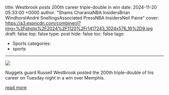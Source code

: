 title: Westbrook posts 200th career triple-double in win
date: 2024-11-20 05:33:00 +0000
author: "Shams CharaniaNBA InsidersBrian WindhorstAndré SnellingsAssociated PressNBA InsidersNeil Paine"
cover: https://a3.espncdn.com/combiner/i?img=%2Fphoto%2F2024%2F1120%2Fr1417243_1024x576_16%2D9.jpg
draft: false
top: false
type: post
hide: false
toc: false
tags:
  - Sports
categories:
  - sports
---

![](https://a3.espncdn.com/combiner/i?img=%2Fphoto%2F2024%2F1120%2Fr1417243_1024x576_16%2D9.jpg)

Nuggets guard Russell Westbrook posted the 200th triple-double of his career on Tuesday night in a win over Memphis.

[read more](https://www.espn.com/nba/story/_/id/42498309/nuggets-russell-westbrook-records-200th-career-triple-double-win-vs-grizzlies)
